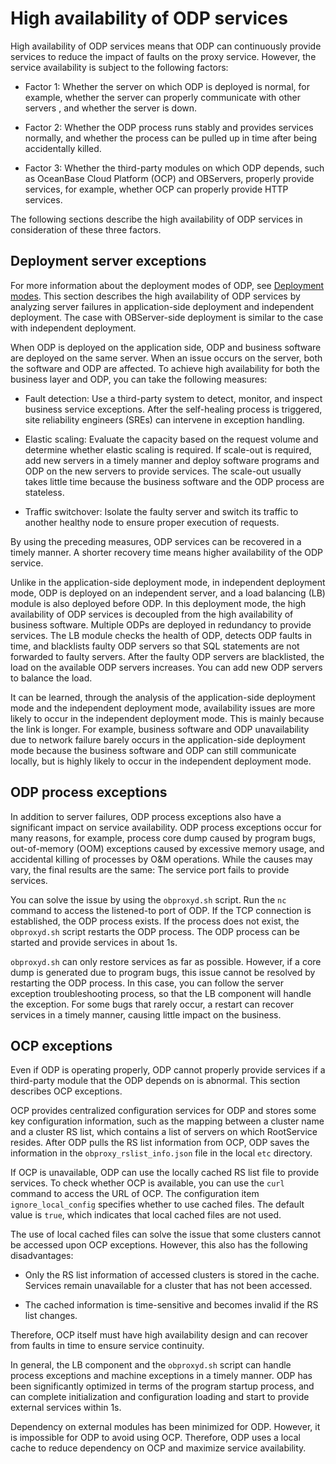 # High availability of ODP services

High availability of ODP services means that ODP can continuously provide services to reduce the impact of faults on the proxy service. However, the service availability is subject to the following factors:

* Factor 1: Whether the server on which ODP is deployed is normal, for example, whether the server can properly communicate with other servers , and whether the server is down.

* Factor 2: Whether the ODP process runs stably and provides services normally, and whether the process can be pulled up in time after being accidentally killed.

* Factor 3: Whether the third-party modules on which ODP depends, such as OceanBase Cloud Platform (OCP) and OBServers, properly provide services, for example, whether OCP can properly provide HTTP services.

The following sections describe the high availability of ODP services in consideration of these three factors.

## Deployment server exceptions

For more information about the deployment modes of ODP, see [Deployment modes](../2.install/3.deploy.md). This section describes the high availability of ODP services by analyzing server failures in application-side deployment and independent deployment. The case with OBServer-side deployment is similar to the case with independent deployment.

When ODP is deployed on the application side, ODP and business software are deployed on the same server. When an issue occurs on the server, both the software and ODP are affected. To achieve high availability for both the business layer and ODP, you can take the following measures:

* Fault detection: Use a third-party system to detect, monitor, and inspect business service exceptions. After the self-healing process is triggered, site reliability engineers (SREs) can intervene in exception handling.

* Elastic scaling: Evaluate the capacity based on the request volume and determine whether elastic scaling is required. If scale-out is required, add new servers in a timely manner and deploy software programs and ODP on the new servers to provide services. The scale-out usually takes little time because the business software and the ODP process are stateless.

* Traffic switchover: Isolate the faulty server and switch its traffic to another healthy node to ensure proper execution of requests.

By using the preceding measures, ODP services can be recovered in a timely manner. A shorter recovery time means higher availability of the ODP service.

Unlike in the application-side deployment mode, in independent deployment mode, ODP is deployed on an independent server, and a load balancing (LB) module is also deployed before ODP. In this deployment mode, the high availability of ODP services is decoupled from the high availability of business software. Multiple ODPs are deployed in redundancy to provide services. The LB module checks the health of ODP, detects ODP faults in time, and blacklists faulty ODP servers so that SQL statements are not forwarded to faulty servers. After the faulty ODP servers are blacklisted, the load on the available ODP servers increases. You can add new ODP servers to balance the load.

It can be learned, through the analysis of the application-side deployment mode and the independent deployment mode, availability issues are more likely to occur in the independent deployment mode. This is mainly because the link is longer. For example, business software and ODP unavailability due to network failure barely occurs in the application-side deployment mode because the business software and ODP can still communicate locally, but is highly likely to occur in the independent deployment mode.

## ODP process exceptions

In addition to server failures, ODP process exceptions also have a significant impact on service availability. ODP process exceptions occur for many reasons, for example, process core dump caused by program bugs, out-of-memory (OOM) exceptions caused by excessive memory usage, and accidental killing of processes by O&M operations. While the causes may vary, the final results are the same: The service port fails to provide services.

You can solve the issue by using the `obproxyd.sh` script. Run the `nc` command to access the listened-to port of ODP. If the TCP connection is established, the ODP process exists. If the process does not exist, the `obproxyd.sh` script restarts the ODP process. The ODP process can be started and provide services in about 1s.

`obproxyd.sh` can only restore services as far as possible. However, if a core dump is generated due to program bugs, this issue cannot be resolved by restarting the ODP process. In this case, you can follow the server exception troubleshooting process, so that the LB component will handle the exception. For some bugs that rarely occur, a restart can recover services in a timely manner, causing little impact on the business.

## OCP exceptions

Even if ODP is operating properly, ODP cannot properly provide services if a third-party module that the ODP depends on is abnormal. This section describes OCP exceptions.

OCP provides centralized configuration services for ODP and stores some key configuration information, such as the mapping between a cluster name and a cluster RS list, which contains a list of servers on which RootService resides. After ODP pulls the RS list information from OCP, ODP saves the information in the `obproxy_rslist_info.json` file in the local `etc` directory.

If OCP is unavailable, ODP can use the locally cached RS list file to provide services. To check whether OCP is available, you can use the `curl` command to access the URL of OCP. The configuration item `ignore_local_config` specifies whether to use cached files. The default value is `true`, which indicates that local cached files are not used.

The use of local cached files can solve the issue that some clusters cannot be accessed upon OCP exceptions. However, this also has the following disadvantages:

* Only the RS list information of accessed clusters is stored in the cache. Services remain unavailable for a cluster that has not been accessed.

* The cached information is time-sensitive and becomes invalid if the RS list changes.

Therefore, OCP itself must have high availability design and can recover from faults in time to ensure service continuity.

In general, the LB component and the `obproxyd.sh` script can handle process exceptions and machine exceptions in a timely manner. ODP has been significantly optimized in terms of the program startup process, and can complete initialization and configuration loading and start to provide external services within 1s.

Dependency on external modules has been minimized for ODP. However, it is impossible for ODP to avoid using OCP. Therefore, ODP uses a local cache to reduce dependency on OCP and maximize service availability.

